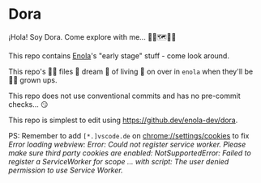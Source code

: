 # Dora

¡Hola! Soy Dora. Come explore with me... 🎒🐒🗺️🦊🧭

This repo contains [Enola](https://github.com/enola-dev/enola/)'s "early stage" stuff - come look around.

This repo's 👶🏽 files 📁 dream 💭 of living 🧬 on over in `enola` when they'll be 👵🏽 grown ups.

This repo does not use conventional commits and has no pre-commit checks... 😏

This repo is simplest to edit using https://github.dev/enola-dev/dora.

PS: Remember to add `[*.]vscode.de` on [chrome://settings/cookies](chrome://settings/cookies)
to fix _Error loading webview: Error: Could not register service worker. Please make sure third party cookies are enabled: NotSupportedError: Failed to register a ServiceWorker for scope ... with script: The user denied permission to use Service Worker._

